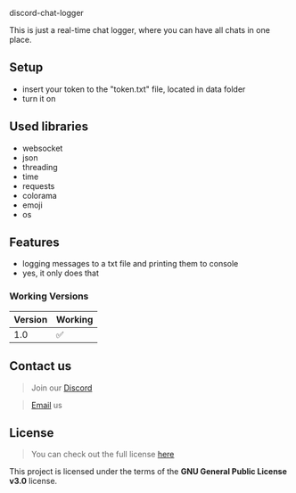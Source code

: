 discord-chat-logger

This is just a real-time chat logger, where you can have all chats in one place.

## Setup
  - insert your token to the "token.txt" file, located in data folder
  - turn it on
  
## Used libraries
  - websocket
  - json
  - threading
  - time
  - requests
  - colorama
  - emoji
  - os
  
## Features
  - logging messages to a txt file and printing them to console
  - yes, it only does that

### Working Versions

| Version | Working            |
| ------- | ------------------ |
|   1.0    | :white_check_mark: |
 </h6>
 
 ## Contact us
> Join our [Discord](https://aimforum.ml/freesploitdis.html)
 
> [Email](mailto:support@aimforum.ml) us

## License

>You can check out the full license [here](https://github.com/AimSploit/discord-raid-tool/blob/main/LICENSE)

This project is licensed under the terms of the **GNU General Public License v3.0** license.
